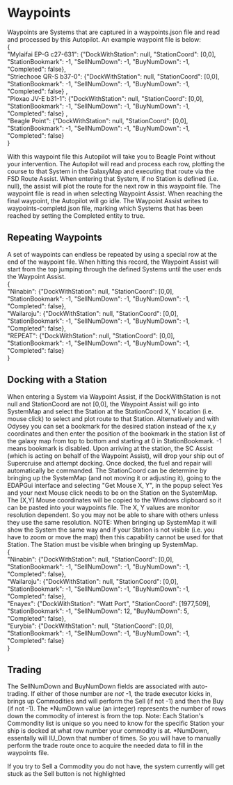 # Waypoints
Waypoints are Systems that are captured in a waypoints.json file and read and processed by this Autopilot.  An example waypoint file is below:
<br>
{ <br>
"Mylaifai EP-G c27-631": {"DockWithStation": null, "StationCoord": [0,0], "StationBookmark": -1, "SellNumDown": -1, "BuyNumDown": -1, "Completed": false}, <br>
"Striechooe QR-S b37-0": {"DockWithStation": null, "StationCoord": [0,0], "StationBookmark": -1, "SellNumDown": -1, "BuyNumDown": -1, "Completed": false} ,<br>
"Ploxao JV-E b31-1":     {"DockWithStation": null, "StationCoord": [0,0], "StationBookmark": -1, "SellNumDown": -1, "BuyNumDown": -1, "Completed": false} ,<br>
"Beagle Point":          {"DockWithStation": null, "StationCoord": [0,0], "StationBookmark": -1, "SellNumDown": -1, "BuyNumDown": -1, "Completed": false}   <br>
}<br>

With this waypoint file this Autopilot will take you to Beagle Point without your intervention.  The Autopilot will read and process each
row, plotting the course to that System in the GalaxyMap and executing that route via the FSD Route Assist.  When entering that System, 
if no Station is defined (i.e. null), the assist will plot the route for the next row in this waypoint file.  The waypoint file is read 
in when selecting Waypoint Assist.  When reaching the final waypoint, the Autopilot will go idle.  The Waypoint Assist writes to 
waypoints-completd.json file, marking which Systems that has been reached by setting the Completed entity to true.

## Repeating Waypoints
A set of waypoints can endless be repeated by using a special row at the end of the waypoint file.  When hitting this record, the Waypoint 
Assist will start from the top jumping through the defined Systems until the user ends the Waypoint Assist.
<br>
{ <br>
"Ninabin":   {"DockWithStation": null, "StationCoord": [0,0], "StationBookmark": -1, "SellNumDown": -1, "BuyNumDown": -1, "Completed": false}, <br>
"Wailaroju": {"DockWithStation": null, "StationCoord": [0,0], "StationBookmark": -1, "SellNumDown": -1, "BuyNumDown": -1, "Completed": false}, <br>
"REPEAT":    {"DockWithStation": null, "StationCoord": [0,0], "StationBookmark": -1, "SellNumDown": -1, "BuyNumDown": -1, "Completed": false}  <br>
}<br>

## Docking with a Station
When entering a System via Waypoint Assist, if the DockWithStation is not null and StationCoord are not [0,0], the Waypoint Assist
will go into SystemMap and select the Station at the StationCoord X, Y location (i.e. mouse click) to select and plot route to that 
Station. Alternatively and with Odysey you can set a bookmark for the desired station instead of the x,y coordinates and then enter 
the position of the bookmark in the station list of the galaxy map from top to bottom and starting at 0 in StationBookmark. 
-1 means bookmark is disabled. 
Upon arriving at the station, the SC Assist (which is acting on behalf of the Waypoint Assist), will drop your ship
out of Supercruise and attempt docking.  Once docked, the fuel and repair will automatically be commanded.  The StationCoord can be 
determine by bringing up the SystemMap (and not moving it or adjusting it), going to the EDAPGui interface and selecting 
"Get Mouse X, Y", in the popup select Yes and your next Mouse click needs to be on the Station on the SystemMap.  The [X,Y]
Mouse coordinates will be copied to the Windows clipboard so it can be pasted into your waypoints file.  The X, Y values are
monitor resolution dependent.  So you may not be able to share with others unless they use the same resolution.
NOTE: When bringing up SystemMap
it will show the System the same way and if your Station is not visible (i.e. you have to zoom or move the map) then this
capability cannot be used for that Station.  The Station must be visible when bringing up SystemMap.
<br>
{ <br>
    "Ninabin":   {"DockWithStation": null, "StationCoord": [0,0], "StationBookmark": -1, "SellNumDown": -1, "BuyNumDown": -1, "Completed": false}, <br>
    "Wailaroju": {"DockWithStation": null, "StationCoord": [0,0], "StationBookmark": -1, "SellNumDown": -1, "BuyNumDown": -1, "Completed": false},<br>
    "Enayex":    {"DockWithStation": "Watt Port", "StationCoord": [1977,509], "StationBookmark": -1, "SellNumDown": 12, "BuyNumDown": 5, "Completed": false}, <br>
    "Eurybia":   {"DockWithStation": null, "StationCoord": [0,0], "StationBookmark": -1, "SellNumDown": -1, "BuyNumDown": -1, "Completed": false} <br>
}<br>

## Trading
The SellNumDown and BuyNumDown fields are associated with auto-trading.  If either of those number are *not* -1, the 
trade executor kicks in, brings up Commodities and will perform the Sell (if not -1) and then the Buy (if not -1).
The *NumDown value (an integer) represents the number of rows down the commodity of interest is from the top.  Note:  Each Station's 
Commondity list is unique so you need to know for the specific Station your ship is docked at what row number your commodity is 
at.  *NumDown, essentally will IU_Down that number of times.  So you will have to manually perform the trade route once to acquire
the needed data to fill in the waypoints file.

If you try to Sell a Commodity you do not have, the system currently will get stuck as the Sell button is not highlighted



